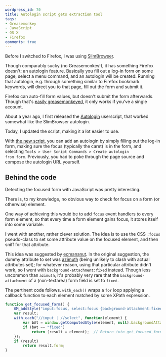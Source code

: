 ```yaml
---
wordpress_id: 70
title: Autologin script gets extraction tool
tags:
- Greasemonkey
- JavaScript
- OS X
- Firefox
comments: true
---
```

Before I switched to Firefox, I was using <a href="http://www.flashpeak.com/sbrowser/">SlimBrowser</a>.

Though comparably sucky (no Greasemonkey!), it has something Firefox doesn't: an autologin feature. Basically you fill out a log-in form on some page, select a menu command, and an autologin will be created. Running that autologin, e.g. through something similar to Firefox bookmark keywords, will direct you to that page, fill out the form and submit it.

Firefox can auto-fill form values, but doesn't submit the form afterwards. Though that's <a href="http://www.userscripts.org/scripts/show/750">easily greasemonkeyed</a>, it only works if you've a single account.

About a year ago, I first released the <a href="http://www.userscripts.org/scripts/show/1595">Autologin</a> userscript, that worked somewhat like the SlimBrowser autologin.

Today, I updated the script, making it a lot easier to use.

<!--more-->

With <a href="http://www.userscripts.org/scripts/show/1595">the new script</a>, you can add an autologin by simply filling out the log-in form, making sure the focus (typically the caret) is in the form, and selecting <code>Tools &gt; User Script Commands &gt; Create autologin from form</code>. Previously, you had to poke through the page source and compose the autologin URL yourself.

## Behind the code

Detecting the focused form with JavaScript was pretty interesting.

There is, to my knowledge, no obvious way to check for focus on a form (or otherwise) element.

One way of achieving this would be to add <code>focus</code> event handlers to every form element, so that every time a form element gains focus, it stores itself into some variable.

I went with another, rather clever solution. The idea is to use the CSS <code>:focus</code> pseudo-class to set some attribute value on the focused element, and then sniff for that attribute.

This idea was suggested by <a href="http://ecmanaut.blogspot.com">ecmananut</a>. In the original suggestion, the dummy attribute to set was <a href="http://developer.mozilla.org/en/docs/CSS:azimuth">azimuth</a> (being unlikely to clash with actual attributes set); for whatever reason, using that particular attribute didn't work, so I went with <code>background-attachment:fixed</code> instead. Though less uncommon than <code>azimuth</code>, it's probably very rare that the <code>background-attachment</code> of a (non-textarea) form field is set to <code>fixed</code>.

The pertinent code follows. <code>with_each()</code> wraps a <code>for</code> loop applying a callback function to each element matched by some XPath expression.

``` javascript
function get_focused_form() {
	GM_addStyle("input:focus, select:focus {background-attachment:fixed;}");
	var result;
	with_each("//input | //select", function(element) {
		var bAt = window.getComputedStyle(element, null).backgroundAttachment;
		if (bAt == "fixed")
			return (result = element);  // Return into get_focused_form
	});
	if (result)
		return result.form;
}
```
